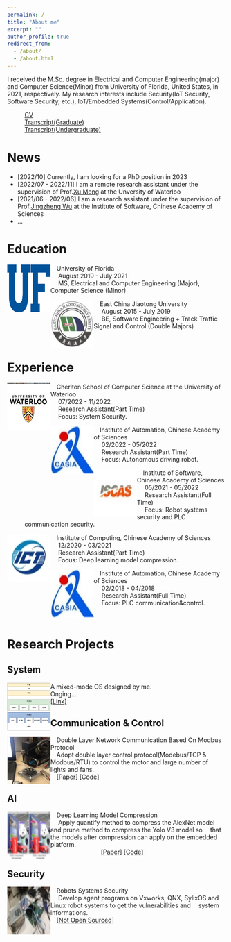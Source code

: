 ```yaml
---
permalink: /
title: "About me"
excerpt: ""
author_profile: true
redirect_from: 
  - /about/
  - /about.html
---
```


I received the M.Sc. degree in Electrical and Computer Engineering(major) and Computer Science(Minor) from University of Florida, United States, in 2021, respectively. My research interests include Security(IoT Security, Software Security, etc.), IoT/Embedded Systems(Control/Application).
<dl>
  <dd><a href="./files/HuXiao_CV.pdf">CV</a></dd>
  <dd><a href="./files/transcript_graduate.pdf">Transcript(Graduate)</a></dd>
  <dd><a href="./files/transcript_undergraduate.pdf">Transcript(Undergraduate)</a></dd>
</dl>

News
======
<ul>
  <li>[2022/10] Currently, I am looking for a PhD position in 2023</li>
  <li>[2022/07 - 2022/11] I am a remote research assistant under the supervision of Prof.<a href="https://cs.uwaterloo.ca/~m285xu/">Xu Meng</a> at the Unversity of Waterloo</li>
  <li>[2021/06 - 2022/06] I am a research assistant under the supervision of Prof.<a href="https://people.ucas.ac.cn/~jingzheng">Jingzheng Wu</a> at the Institute of Software, Chinese Academy of Sciences</li>
  <li>...</li>
</ul>


Education
======
<dl>
<dt>
  <img src="../images/ufl.png" width="100" height="110" alt="ufl" align="left">
</dt>
<dt>  University of Florida</dt>
<dd>&nbsp;  August 2019 - July 2021</dd>
<dd>&nbsp;  MS, Electrical and Computer Engineering (Major), Computer Science (Minor)</dd>
</dl>

<dl>
<dt>
  <img src="../images/ecjtu.jpg" width="100" height="110" alt="ecjtu" align="left">
</dt>
<dt>  East China Jiaotong University</dt>
<dd>&nbsp;  August 2015 - July 2019</dd>
<dd>&nbsp;  BE, Software Engineering + Track Traffic Signal and Control (Double Majors)</dd>
</dl>

<br/>


Experience
======
<dl>
<dt>
  <img src="../images/waterloo.jpg" width="100" height="110" alt="WATERLOO" align="left">
</dt>
<dt>  Cheriton School of Computer Science at the University of Waterloo</dt>
<dd>&nbsp;  07/2022 - 11/2022</dd>
<dd>&nbsp;  Research Assistant(Part Time)</dd>
<dd>&nbsp;  Focus: System Security.</dd>
</dl>

<dl>
<dt>
  <img src="../images/CASIA.jpg" width="100" height="110" alt="CASIA" align="left">
</dt>
<dt>  Institute of Automation, Chinese Academy of Sciences</dt>
<dd>&nbsp;  02/2022 - 05/2022</dd>
<dd>&nbsp;  Research Assistant(Part Time)</dd>
<dd>&nbsp;  Focus: Autonomous driving robot.</dd>
</dl>

<dl>
<dt>
  <img src="../images/ISCAS.jpg" width="100" height="110" alt="ISCAS" align="left">
</dt>
<dt>  Institute of Software, Chinese Academy of Sciences</dt>
<dd>&nbsp;  05/2021 - 05/2022</dd>
<dd>&nbsp;  Research Assistant(Full Time)</dd>
<dd>&nbsp;  Focus: Robot systems security and PLC communication security.</dd>
</dl>

<dl>
<dt>
  <img src="../images/ICT.jpg" width="100" height="110" alt="ICT" align="left">
</dt>
<dt>  Institute of Computing, Chinese Academy of Sciences</dt>
<dd>&nbsp;  12/2020 - 03/2021</dd>
<dd>&nbsp;  Research Assistant(Part Time)</dd>
<dd>&nbsp;  Focus: Deep learning model compression.</dd>
</dl>

<dl>
<dt>
  <img src="../images/CASIA.jpg" width="100" height="110" alt="CASIA" align="left">
</dt>
<dt>  Institute of Automation, Chinese Academy of Sciences</dt>
<dd>&nbsp;  02/2018 - 04/2018</dd>
<dd>&nbsp;  Research Assistant(Full Time)</dd>
<dd>&nbsp;  Focus: PLC communication&control.</dd>
</dl>

<br/>

Research Projects
======

System
------
<dl>
<dt>
  <img src="../images/HuOS.png" width="100" height="110" alt="OS" align="left">
</dt>
<dt text-align: left>A mixed-mode OS designed by me.</dt>
<dd text-align: left>Onging...</dd>
<dd text-align: left><a href="https://github.com/huxiao1/HuOS">[Link]</a></dd>
</dl>

Communication & Control
------
<dl>
<dt>
  <img src="../images/modbus.png" width="100" height="110" alt="modbus" align="left">
</dt>
<dt>  Double Layer Network Communication Based On Modbus Protocol</dt>
<dd>  Adopt double layer control protocol(Modebus/TCP & Modbus/RTU) to control the motor and large number of   lights and fans.</dd>
<dd>  <a href="http://www.cnki.com.cn/Article/CJFDTotal-DGJY201816010.htm">[Paper]</a>&nbsp;<a href="https://github.com/huxiao1/modbus.git">[Code]</a></dd>
</dl>

AI
------
<dl>
<dt>
  <img src="../images/compression.png" width="100" height="110" alt="compression" align="left">
</dt>
<dt>  Deep Learning Model Compression</dt>
<dd>&nbsp;  Apply quantify method to compress the AlexNet model and prune method to compress the Yolo V3 model so   that the models after compression can apply on the embedded platform.</dd>
<dd>&nbsp;&nbsp;&nbsp;&nbsp;&nbsp;&nbsp;&nbsp;&nbsp;&nbsp;&nbsp;&nbsp;&nbsp;&nbsp;&nbsp;&nbsp;&nbsp;&nbsp;&nbsp;&nbsp;&nbsp;&nbsp;&nbsp;&nbsp;&nbsp;&nbsp;&nbsp;  <a href="https://iopscience.iop.org/article/10.1088/1742-6596/2078/1/012047/meta">[Paper]</a>&nbsp;<a href="https://github.com/huxiao1/ai.git">[Code]</a></dd>
</dl>

Security
------
<dl>
<dt>
  <img src="../images/security.jpg" width="100" height="110" alt="security" align="left">
</dt>
<dt>  Robots Systems Security</dt>
<dd>&nbsp;  Develop agent programs on Vxworks, QNX, SylixOS and Linux robot systems to get the vulnerabilities and   system informations.</dd>
<dd>  <a href="#">[Not Open Sourced]</a></dd>
</dl>
